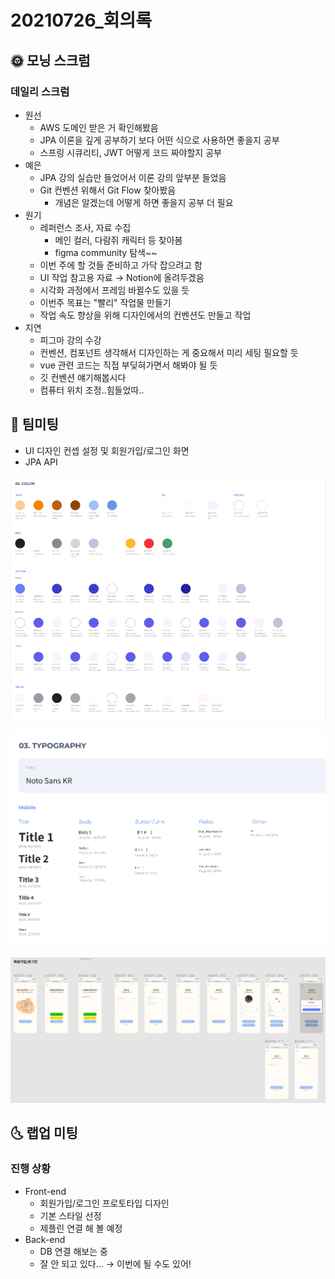 # 20210726_회의록

## 🌞 모닝 스크럼

### 데일리 스크럼

- 원선
  - AWS 도메인 받은 거 확인해봤음
  - JPA 이론을 깊게 공부하기 보다 어떤 식으로 사용하면 좋을지 공부
  - 스프링 시큐리티, JWT 어떻게 코드 짜야할지 공부
- 예은
  - JPA 강의 실습만 들었어서 이론 강의 앞부분 들었음
  - Git 컨벤션 위해서 Git Flow 찾아봤음
    - 개념은 알겠는데 어떻게 하면 좋을지 공부 더 필요
- 원기
  - 레퍼런스 조사, 자료 수집
    - 메인 컬러, 다람쥐 캐릭터 등 찾아봄
    - figma community 탐색~~
  - 이번 주에 할 것들 준비하고 가닥 잡으려고 함
  - UI 작업 참고용 자료 → Notion에 올려두겠음
  - 시각화 과정에서 프레임 바뀔수도 있을 듯
  - 이번주 목표는 "빨리" 작업물 만들기
  - 작업 속도 향상을 위해 디자인에서의 컨벤션도 만들고 작업
- 지연
  - 피그마 강의 수강
  -   컨벤션, 컴포넌트 생각해서 디자인하는 게 중요해서 미리 세팅 필요할 듯
  - vue 관련 코드는 직접 부딪혀가면서 해봐야 될 듯
  - 깃 컨벤션 얘기해봅시다
  - 컴퓨터 위치 조정..힘들었따..



## 🌟 팀미팅

- UI 디자인 컨셉 설정 및 회원가입/로그인 화면
- JPA API 

![image-20210801105916347](20210726_회의록.assets/image-20210801105916347.png)

![image-20210801105934601](20210726_회의록.assets/image-20210801105934601.png)

![image-20210801110006138](20210726_회의록.assets/image-20210801110006138.png)



## 🌜 랩업 미팅

### 진행 상황

- Front-end
  - 회원가입/로그인 프로토타입 디자인
  - 기본 스타일 선정
  - 제플린 연결 해 볼 예정
- Back-end
  - DB 연결 해보는 중
  - 잘 안 되고 있다... → 이번에 될 수도 있어!
